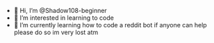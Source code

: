 - 👋 Hi, I’m @Shadow108-beginner
- 👀 I’m interested in learning to code
- 🌱 I’m currently learning how to code a reddit bot
if anyone can help please do so im very lost atm

<!---
Shadow108-beginner/Shadow108-beginner is a ✨ special ✨ repository because its `README.md` (this file) appears on your GitHub profile.
You can click the Preview link to take a look at your changes.
--->

